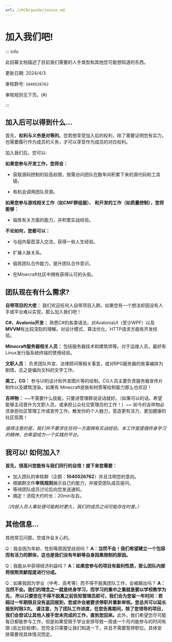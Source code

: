 ```yaml
---
url: /zhCN/guide/joinus.md
---
```

# 加入我们吧!

::: info

此招募文档描述了目前我们需要的人手类型和其他您可能想知道的东西。

更新日期: 2024/4/3

审核群号: `1040526762`

审核规则见下页。(#)

:::

## 加入后可以得到什么…

首先，**权利与义务是对等的**。您若想享受加入后的权利，除了需要证明您有实力， 也需要履行作为成员的义务，才可以享受作为成员的对应权利。

加入我们后，您可以:

**如果您参与开发工作，您将会：**

* 获取源码控制的较高权限，按需访问团队在数年间积累下来的源代码和工具链。

* 有机会调用团队资源。

**如果您参与游戏相关工作（如CMF群组服）、 和开发的工作（如质量控制），您将能够：**

* 锻炼有关方面的能力，并积累实战经验。

**不论如何，您都可以：**

* 与组内菊苣深入交流，获得一些人生经验。

* 扩展人脉关系。

* 锻炼团队合作能力，提升团队合作意识。

* 在Minecraft社区中拥有获得认可的头街。

## 团队现在有什么需求?

**自带项目的大佬：**
我们欢迎任何人自带项目入群。如果您有一个想法却因没有人手或平台难以实现，那么加入我们吧！

**C#、Avalonia开发：**
熟悉C#的各类语法，对AvaloniaUI（至少WPF）以及**MVVM**有比较深刻的理解。对设计模式、算法优化、HTTP请求方面有开发经验。

**Minecraft服务器相关人员：**
包括服务器技术和建筑师等。对于运维人员，最好有Linux发行版系统终端的使用经验。

**文职人员：**
负责团队外宣、法律顾问等相关事宜，或对RPG服务器的故事编排为剧情，总之是偏向文科的文字工作。

**美工，CG：**
参与UI的设计和外宣图片等的绘制。CG人员主要负责服务器宣传片制作以及建筑渲染。如果有 Minecraft皮肤和材质等绘制能力那么也欢迎！

**吉祥物：**
\~~不需要什么技能，只要进管理群说说话就好。（如果可以的话，希望能够主动晋升为文职人员，或承担公众社交管理员的工作！）~~
如今的吉祥物必须承担社区管理工作或宣传工作。散发你的个人魅力，营造更有活力、更加健康的社区氛围！

*值得注意的是，我们并不要求在任何一方面拥有实战经验。本工作室提倡终身学习的精神，也希望成为一个实践的平台。*

## 我可以! 如何加入?

**首先，很高兴您能有与我们同行的自信！接下来您需要：**

* 加入团队的审核群（企鹅：**1040526762**）并且注明您的意向。
* 根据群文件**审核规则**展示自己的能力，并接受团队成员提问。
* 等待团队成员讨论后向您发送通知。
* 搞定！流程大约时长：20min左右。

*（内部人员人事处理可能耗时更久，我们的成员之间可能存在时差。）*

## 其他信息…

其他常见问题，您或许会关心的。

Q：我会因为年龄、性别等原因受歧视吗？
**A：当然不会！我们希望建立一个包容而有活力的群体，这也是我们没有年龄等自身因素限制的原因。**

Q：我能从中获得经济利益吗？
**A：如果您参与的项目有盈利性质，那么团队内部将按照贡献程度进行分成。**

Q：如果我因为学业（中考、高考等）而不得不脱离团队工作，会被踢出吗？
**A：当然不会。我们的理念之一就是终身学习，而学习的重中之重就是要以学校教学为先， 所以只要您在不得不脱离之前告知管理员即可，我们会为您留一年时间：若超过一年期限且没有返回报到，您或许会被要求停职并重新审核。您总共可以延长报到时限3次。 请注意，为了团队工作进度，在您告离期间，除了您领导的项目，我们会尝试让其他人接手您未完成的工作，直到您回来。**&#x6B64;外，我们希望您尽可能每日都能参与工作。但是如果受限于学业安排导致一周或一个月内能参与的时间有限 (且比较规律)，您完全只需要让我们知道一下，并且不需要暂停职位。具体安排需要视具体情况而定。
